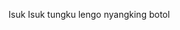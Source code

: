 Isuk Isuk tungku lengo nyangking botol

<!---
ChocolateMaltk/ChocolateMaltk is a ✨ special ✨ repository because its `README.md` (this file) appears on your GitHub profile.
You can click the Preview link to take a look at your changes.
--->
